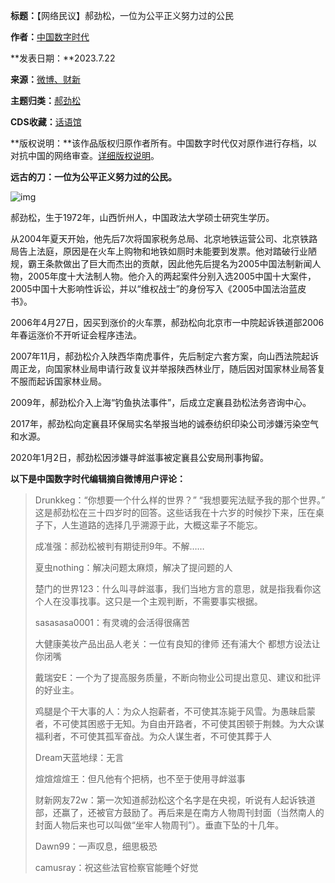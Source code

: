 


**标题：**【网络民议】郝劲松，一位为公平正义努力过的公民  

**作者：**[中国数字时代](https://chinadigitaltimes.net/space/中国数字时代)  

**发表日期：**2023.7.22  

**来源：**[微博、财新](https://chinadigitaltimes.net/chinese/feed)  

**主题归类：**[郝劲松](https://chinadigitaltimes.net/space/郝劲松)  

**CDS收藏：**[话语馆](https://chinadigitaltimes.net/space/%E8%AF%9D%E8%AF%AD%E9%A6%86)  

**版权说明：**该作品版权归原作者所有。中国数字时代仅对原作进行存档，以对抗中国的网络审查。[详细版权说明](https://chinadigitaltimes.net/chinese/copyright)。


**远古的刀：一位为公平正义努力过的公民。**  

![img](https://chinadigitaltimes.net/chinese/files/2023/07/5e1806b3ly1hg5xebv3ddj20yi1fqtnf.jpeg)


郝劲松，生于1972年，山西忻州人，中国政法大学硕士研究生学历。


从2004年夏天开始，他先后7次将国家税务总局、北京地铁运营公司、北京铁路局告上法庭，原因是在火车上购物和地铁如厕时未能要到发票。他对踏破行业陋规，霸王条款做出了巨大而杰出的贡献，因此他先后提名为2005中国法制新闻人物，2005年度十大法制人物。他介入的两起案件分别入选2005中国十大案件，2005中国十大影响性诉讼，并以“维权战士”的身份写入《2005中国法治蓝皮书》。


2006年4月27日，因买到涨价的火车票，郝劲松向北京市一中院起诉铁道部2006年春运涨价不开听证会程序违法。


2007年11月，郝劲松介入陕西华南虎事件，先后制定六套方案，向山西法院起诉周正龙，向国家林业局申请行政复议并举报陕西林业厅，随后因对国家林业局答复不服而起诉国家林业局。


2009年，郝劲松介入上海“钓鱼执法事件”，后成立定襄县劲松法务咨询中心。


2017年，郝劲松向定襄县环保局实名举报当地的诚泰纺织印染公司涉嫌污染空气和水源。


2020年1月2日，郝劲松因涉嫌寻衅滋事被定襄县公安局刑事拘留。


**以下是中国数字时代编辑摘自微博用户评论：**



> 
> Drunkkeg：“你想要一个什么样的世界？” “我想要宪法赋予我的那个世界。” 这是郝劲松在三十四岁时的回答。这些话我在十六岁的时候抄下来，压在桌子下，人生道路的选择几乎溯源于此，大概这辈子不能忘。
> 
> 
> 成准强：郝劲松被判有期徒刑9年。不解……
> 
> 
> 夏虫nothing：解决问题太麻烦，解决了提问题的人
> 
> 
> 楚门的世界123：什么叫寻衅滋事，我们当地方言的意思，就是指我看你这个人在没事找事。这只是一个主观判断，不需要事实根据。
> 
> 
> sasasasa0001：有灵魂的会活得很痛苦
> 
> 
> 大健康美妆产品出品人老关：一位有良知的律师 还有浦大个 都想方设法让你闭嘴
> 
> 
> 戴瑞安E：一个为了提高服务质量，不断向物业公司提出意见、建议和批评的好业主。
> 
> 
> 鸡腿是个干大事的人：为众人抱薪者，不可使其冻毙于风雪。为愚昧启蒙者，不可使其困惑于无知。为自由开路者，不可使其困顿于荆棘。为大众谋福利者，不可使其孤军奋战。为众人谋生者，不可使其葬于人
> 
> 
> Dream天蓝地绿：无言
> 
> 
> 煊煊煊煊王：但凡他有个把柄，也不至于使用寻衅滋事
> 
> 
> 财新网友72w：第一次知道郝劲松这个名字是在央视，听说有人起诉铁道部，还赢了，还被官方鼓励了。再后来是在南方人物周刊封面（当然南人的封面人物后来也可以叫做“坐牢人物周刊”）。垂直下坠的十几年。
> 
> 
> Dawn99：一声叹息，细思极恐
> 
> 
> camusray：祝这些法官检察官能睡个好觉
> 
> 
> 

